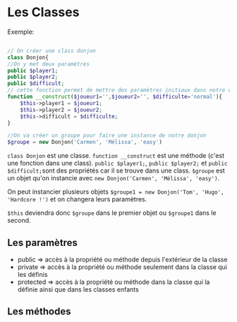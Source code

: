 # Les Classes

Exemple:

```php

// On créer une class donjon
class Donjon{
//On y met deux paramètres
public $player1;
public $player2;
public $difficult;
// cette fonction permet de mettre des paramètres initiaux dans notre class
function __construct($joueur1='',$joueur2='', $difficulte='normal'){
    $this->player1 = $joueur1;
    $this->player2 = $joueur2;
    $this->difficult = $difficulte;
}

//On va créer un groupe pour faire une instance de notre donjon
$groupe = new Donjon('Carmen', 'Mélissa', 'easy')
```

`class Donjon` est une classe.
`function __construct` est une méthode (c'est une fonction dans une class).
`public $player1;`, `public $player2;` et  `public $difficult;`sont des propriétés car il se trouve dans une class.
`$groupe` est un objet qu'on instancie avec `new Donjon('Carmen', 'Mélissa', 'easy')`.

On peut instancier plusieurs objets `$groupe1 = new Donjon('Tom', 'Hugo', 'Hardcore !')` et on changera leurs paramètres.

`$this` deviendra donc `$groupe` dans le premier objet ou `$groupe1` dans le second.


## Les paramètres

- public => accès à la propriété ou méthode depuis l'extérieur de la classe
- private => accès à la propriété ou méthode seulement dans la classe qui les définis
- protected => accès à la propriété ou méthode dans la classe qui la définie ainsi que dans les classes enfants

## Les méthodes